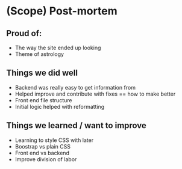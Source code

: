 # (Scope) Post-mortem

## Proud of:
* The way the site ended up looking
* Theme of astrology

## Things we did well
* Backend was really easy to get information from 
* Helped improve and contribute with fixes == how to make better
* Front end file structure
* Initial logic helped with reformatting

## Things we learned / want to improve
* Learning to style CSS with later 
* Boostrap vs plain CSS
* Front end vs backend
* Improve division of labor